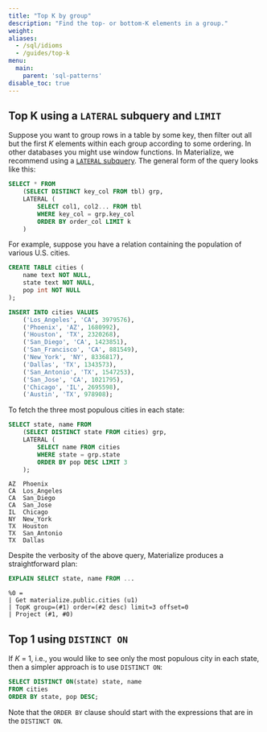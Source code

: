 ```yaml
---
title: "Top K by group"
description: "Find the top- or bottom-K elements in a group."
weight:
aliases:
  - /sql/idioms
  - /guides/top-k
menu:
  main:
    parent: 'sql-patterns'
disable_toc: true
---
```


## Top K using a `LATERAL` subquery and `LIMIT`

Suppose you want to group rows in a table by some key, then filter out all but
the first _K_ elements within each group according to some ordering. In other
databases you might use window functions. In Materialize, we recommend using a
[`LATERAL` subquery](/sql/join/#lateral-subqueries). The general form of the
query looks like this:

```sql
SELECT * FROM
    (SELECT DISTINCT key_col FROM tbl) grp,
    LATERAL (
        SELECT col1, col2... FROM tbl
        WHERE key_col = grp.key_col
        ORDER BY order_col LIMIT k
    )
```

For example, suppose you have a relation containing the population of various
U.S. cities.

```sql
CREATE TABLE cities (
    name text NOT NULL,
    state text NOT NULL,
    pop int NOT NULL
);

INSERT INTO cities VALUES
    ('Los_Angeles', 'CA', 3979576),
    ('Phoenix', 'AZ', 1680992),
    ('Houston', 'TX', 2320268),
    ('San_Diego', 'CA', 1423851),
    ('San_Francisco', 'CA', 881549),
    ('New_York', 'NY', 8336817),
    ('Dallas', 'TX', 1343573),
    ('San_Antonio', 'TX', 1547253),
    ('San_Jose', 'CA', 1021795),
    ('Chicago', 'IL', 2695598),
    ('Austin', 'TX', 978908);
```

To fetch the three most populous cities in each state:

```sql
SELECT state, name FROM
    (SELECT DISTINCT state FROM cities) grp,
    LATERAL (
        SELECT name FROM cities
        WHERE state = grp.state
        ORDER BY pop DESC LIMIT 3
    );
```
```nofmt
AZ  Phoenix
CA  Los_Angeles
CA  San_Diego
CA  San_Jose
IL  Chicago
NY  New_York
TX  Houston
TX  San_Antonio
TX  Dallas
```

Despite the verbosity of the above query, Materialize produces a straightforward
plan:

```sql
EXPLAIN SELECT state, name FROM ...
```
```nofmt
%0 =
| Get materialize.public.cities (u1)
| TopK group=(#1) order=(#2 desc) limit=3 offset=0
| Project (#1, #0)
```

## Top 1 using `DISTINCT ON`

If _K_ = 1, i.e., you would like to see only the most populous city in each state, then a simpler approach is to use `DISTINCT ON`:

```sql
SELECT DISTINCT ON(state) state, name
FROM cities
ORDER BY state, pop DESC;
```
Note that the `ORDER BY` clause should start with the expressions that are in the `DISTINCT ON`.
